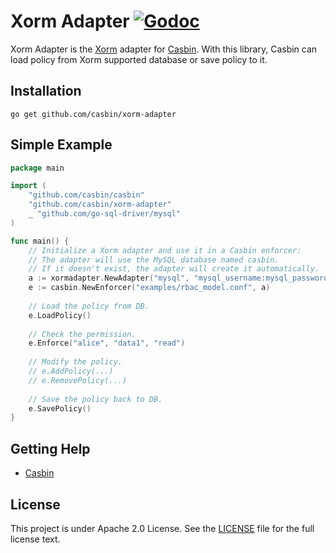 Xorm Adapter [![Godoc](https://godoc.org/github.com/casbin/xorm-adapter?status.svg)](https://godoc.org/github.com/casbin/xorm-adapter)
====

Xorm Adapter is the [Xorm](https://github.com/go-xorm/xorm) adapter for [Casbin](https://github.com/casbin/casbin). With this library, Casbin can load policy from Xorm supported database or save policy to it.

## Installation

    go get github.com/casbin/xorm-adapter

## Simple Example

```go
package main

import (
	"github.com/casbin/casbin"
	"github.com/casbin/xorm-adapter"
	_ "github.com/go-sql-driver/mysql"
)

func main() {
	// Initialize a Xorm adapter and use it in a Casbin enforcer:
	// The adapter will use the MySQL database named casbin.
	// If it doesn't exist, the adapter will create it automatically.
	a := xormadapter.NewAdapter("mysql", "mysql_username:mysql_password@tcp(127.0.0.1:3306)/") // Your driver and data source. 
	e := casbin.NewEnforcer("examples/rbac_model.conf", a)
	
	// Load the policy from DB.
	e.LoadPolicy()
	
	// Check the permission.
	e.Enforce("alice", "data1", "read")
	
	// Modify the policy.
	// e.AddPolicy(...)
	// e.RemovePolicy(...)
	
	// Save the policy back to DB.
	e.SavePolicy()
}
```

## Getting Help

- [Casbin](https://github.com/casbin/casbin)

## License

This project is under Apache 2.0 License. See the [LICENSE](LICENSE) file for the full license text.
